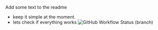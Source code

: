 Add some text to the readme 
- keep it simple at the moment.
- lets check if everything works
  ![GitHub Workflow Status (branch)](https://img.shields.io/github/actions/workflow/status/kendailherbertedu-art/sem/main.yml?branch=master)